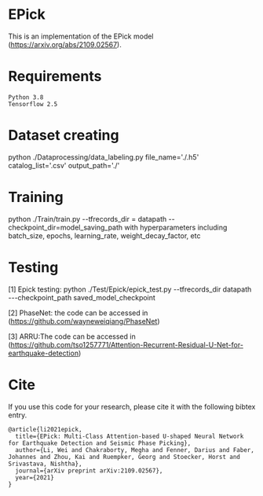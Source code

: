 # EPick
This is an implementation of the EPick model (https://arxiv.org/abs/2109.02567).

# Requirements
```
Python 3.8
Tensorflow 2.5
```
# Dataset creating
python ./Dataprocessing/data_labeling.py file_name='./.h5' catalog_list='.csv' output_path='./'

# Training
python ./Train/train.py --tfrecords_dir = datapath --checkpoint_dir=model_saving_path with hyperparameters including batch_size,  epochs, learning_rate, weight_decay_factor, etc

# Testing

[1] Epick testing: python ./Test/Epick/epick_test.py --tfrecords_dir datapath ---checkpoint_path saved_model_checkpoint

[2] PhaseNet: the code can be accessed in (https://github.com/wayneweiqiang/PhaseNet)

[3] ARRU:The code can be accessed in (https://github.com/tso1257771/Attention-Recurrent-Residual-U-Net-for-earthquake-detection)

# Cite
If you use this code for your research, please cite it with the following bibtex entry.
```
@article{li2021epick,
  title={EPick: Multi-Class Attention-based U-shaped Neural Network for Earthquake Detection and Seismic Phase Picking},
  author={Li, Wei and Chakraborty, Megha and Fenner, Darius and Faber, Johannes and Zhou, Kai and Ruempker, Georg and Stoecker, Horst and Srivastava, Nishtha},
  journal={arXiv preprint arXiv:2109.02567},
  year={2021}
}
```
